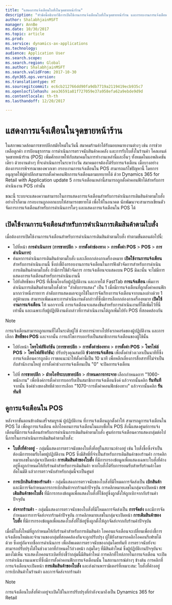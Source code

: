 ```yaml
---
title: "แสดงการแจ้งเตือนใบสั่งในจุดขายหน้าร้าน"
description: "หัวข้อนี้อธิบายวิธีการเปิดใช้งานการแจ้งเตือนใบสั่งในจุดขายหน้าร้าน และกรอบงานการแจ้งเตือน ซึ่งสามารถขยายไปยังดำเนินงานอื่นได้"
author: ShalabhjainMSFT
manager: AnnBe
ms.date: 10/30/2017
ms.topic: article
ms.prod: 
ms.service: dynamics-ax-applications
ms.technology: 
audience: Application User
ms.search.scope: 
ms.search.region: Global
ms.author: ShalabhjainMSFT
ms.search.validFrom: 2017-10-30
ms.dyn365.ops.version: 
ms.translationtype: HT
ms.sourcegitcommit: ec6cb212766dd90fa9db7719a2119419ecb935c7
ms.openlocfilehash: aea36591a81f727059e37a958efa62a9ebde9d9d
ms.contentlocale: th-th
ms.lasthandoff: 12/20/2017

---
```


# <a name="display-notifications-in-point-of-sale"></a>แสดงการแจ้งเตือนในจุดขายหน้าร้าน

ในสภาพแวดล้อมการขายปลีกสมัยใหม่ในวันนี้ สมาคมร้านค้าได้รับมอบหมายงานต่างๆ เช่น การช่วยเหลือลูกค้า การป้อนธุรกรรม การดำเนินการตรวจนับสินค้าคงคลัง และการรับใบสั่งในร้านค้า ไคลเอนต์จุดขายหน้าร้าน (POS) เพิ่มศักยภาพให้กับสมาคมในการทำงานเหล่านี้และอื่นๆ ทั้งหมดในแอพลิเคชันเดียว ด้วยงานต่างๆ ที่จะดำเนินการในระหว่างวัน สมาคมอาจต้องได้รับการแจ้งเตือน เมื่อบางอย่างต้องการการพิจารณาของพวกเขา กรอบงานการแจ้งเตือนใน POS สามารถแก้ไขปัญหานี้ โดยการอนุญาตให้ผู้ค้าปลีกสามารถตั้งค่าคอนฟิกการแจ้งเตือนตามบทบาทได้ ด้วย Dynamics 365 for Retail with Application update 5 การแจ้งเตือนเหล่านี้สามารถถูกตั้งค่าคอนฟิกได้สำหรับการดำเนินงาน POS เท่านั้น

ขณะนี้ ระบบจะแสดงความสามารถในการแสดงการแจ้งเตือนสำหรับการดำเนินการเติมสินค้าตามใบสั่ง อย่างไรก็ตาม กรอบงานถูกออกแบบให้สามารถขยายได้ เพื่อให้ในอนาคต นักพัฒนาจะสามารถเขียนตัวจัดการการแจ้งเตือนสำหรับการดำเนินการใดๆ และแสดงการแจ้งเตือนใน POS ได้  

## <a name="enable-notifications-for-order-fulfillment-operations"></a>เปิดใช้งานการแจ้งเตือนสำหรับการดำเนินการเติมสินค้าตามใบสั่ง

เมื่อต้องการเปิดใช้งานการแจ้งเตือนสำหรับการดำเนินการเติมสินค้าตามใบสั่ง ทำตามขั้นตอนต่อไปนี้:

 - ไปที่หน้า **การดำเนินการ** (**การขายปลีก** > **การตั้งค่าช่องทาง** > **การตั้งค่า POS** > **POS** > **การดำเนินการ**)
 - ค้นหาการดำเนินการเติมสินค้าตามใบสั่ง และเลือกกล่องกาเครื่องหมาย **เปิดใช้งานการแจ้งเตือน** สำหรับการดำเนินงานนี้ ซึ่งบ่งชี้ถึงกรอบงานการแจ้งเตือนในการฟังตัวจัดการสำหรับการดำเนินการเติมสินค้าตามใบสั่ง ถ้ามีการใช้ตัวจัดการ การแจ้งเตือนจะแสดงบน POS มิฉะนั้น จะไม่มีการแสดงการแจ้งเตือนสำหรับการดำเนินงานนี้
- ไปยังสิทธิ์ของ POS ที่เชื่อมโยงกับผู้ปฏิบัติงาน และภายใต้ FastTab **การแจ้งเตือน** เพิ่มการดำเนินการเติมสินค้าตามใบสั่งด้วย "ลำดับการแสดง" เป็น 1 เมื่อมีการแจ้งเตือนที่ถูกตั้งค่าคอนฟิกมากกว่าหนึ่งรายการ ลำดับการแสดงผลจะถูกใช้ในการจัดเรียงการแจ้งเตือนจากบนลงล่างด้วย 1 อยู่ด้านบน สามารถเพิ่มเฉพาะการดำเนินงานดังกล่าวที่ซึ่งมีการเลือกกล่องกาเครื่องหมาย **เปิดใช้งานการแจ้งเตือน** ให้ นอกจากนี้ การแจ้งเตือนจะแสดงขึ้นสำหรับการดำเนินงานที่ได้เพิ่มไว้ที่นี่เท่านั้น และเฉพาะกับผู้ปฏิบัติงานดังกล่าวที่การดำเนินงานได้ถูกเพิ่มไปยัง POS ที่สอดคล้องกัน 

> [!NOTE]
> การแจ้งเตือนสามารถถูกแทนที่ได้ในระดับผู้ใช้ ด้วยการนำทางไปยังเรกคอร์ดของผู้ปฏิบัติงาน และการเลือก **สิทธิ์ของ POS** และจากนั้น การแก้ไขการบอกรับเป็นสมาชิกการแจ้งเตือนของผู้ใช้นั้น

 - ไปยังหน้า **โพรไฟล์ฟังก์ชัน** (**การขายปลีก** > **การตั้งค่าช่องทาง** > **การตั้งค่า POS** > **โพรไฟล์ POS** > **โพรไฟล์ฟังก์ชัน**) ปรับปรุงคุณสมบัติ **ช่วงการแจ้งเตือน** เพื่อตั้งค่าช่วงเวลาเป็นนาทีที่ซึ่งการแจ้งเตือนควรถูกดึง เราขอแนะนำให้ตั้งค่านี้เป็น 10 นาที เพื่อหลีกเลี่ยงการสื่อสารที่ไม่จำเป็นกับสำนักงานใหญ่ การตั้งค่าช่วงการแจ้งเตือนเป็น "0" จะปิดการแจ้งเตือน  

 - ไปที่ **การขายปลีก** > **ฝ่ายไอทีระบบขายปลีก** > **กำหนดการกระจาย** เลือกกำหนดการ "1060-พนักงาน" เพื่อซิงค์การตั้งค่าการบอกรับเป็นสมาชิกการแจ้งเตือนซิงค์ แล้วจากนั้นคลิก **รันทันที** จากนั้น ซิงค์ช่วงของสิทธิ์ด้วยการเลือก "1070-การตั้งค่าคอนฟิกช่องทาง" แล้วจากนั้นคลิก **รันทันที** 

## <a name="view-notifications-in-pos"></a>ดูการแจ้งเตือนใน POS

หลังจากขั้นตอนข้างต้นเสร็จสมบูรณ์ ผู้ปฏิบัติงาน ที่การแจ้งเตือนถูกตั้งค่าให้ สามารถดูการแจ้งเตือนใน POS ได้ เพื่อดูการแจ้งเตือน คลิกไอคอนการแจ้งเตือนในแถบชื่อใน POS สิ่งนี้แสดงศูนย์การแจ้งเตือนที่มีการแจ้งเตือนสำหรับการดำเนินการเติมสินค้าตามใบสั่ง ศูนย์การแจ้งเตือนควรแสดงกลุ่มต่อไปนี้ภายในการดำเนินการเติมสินค้าตามใบสั่ง: 

- **ใบสั่งที่ค้างอยู่** - กลุ่มนี้แสดงการตรวจนับของใบสั่งที่อยู่ในสถานะค้างอยู่ เช่น ใบสั่งซื้อซึ่งจำเป็นต้องมีการยอมรับโดยผู้ปฏิบัติงาน POS ซึ่งมีสิทธิ์ที่จำเป็นสำหรับการเติมสินค้าของร้านค้า การคลิกหมายเลขในกลุ่มจะเปิดหน้า **การเติมสินค้าของใบสั่ง** ที่มีการกรองข้อมูลเพื่อแสดงเฉพาะใบสั่งที่ค้างอยู่ซึ่งถูกกำหนดให้กับร้านค้าสำหรับการเติมสินค้า หากใบสั่งได้รับการยอมรับสำหรับร้านค้าโดยอัตโนมัติ แล้วการตรวจนับสำหรับกลุ่มนี้จะเป็นศูนย์

- **การเบิกสินค้าของร้านค้า** - กลุ่มนี้แสดงการตรวจนับของใบสั่งที่มีโหมดการจัดส่งเป็น **เบิกสินค้า** และมีการจัดกำหนดการการเบิกสินค้าจากร้านค้าปัจจุบัน การคลิกหมายเลขในกลุ่มจะเปิดหน้า **การเติมสินค้าของใบสั่ง** ที่มีการกรองข้อมูลเพื่อแสดงใบสั่งที่ใช้อยู่ซึ่งถูกตั้งให้ถูกเบิกจากกับร้านค้าปัจจุบัน

- **ส่งจากร้านค้า** - กลุ่มนี้แสดงการตรวจนับของใบสั่งที่มีโหมดการจัดส่งเป็น **การจัดส่ง** และมีการจัดกำหนดการการจัดส่งจากร้านค้าปัจจุบัน การคลิกหมายเลขในกลุ่มจะเปิดหน้า **การเติมสินค้าของใบสั่ง** ที่มีการกรองข้อมูลเพื่อแสดงใบสั่งที่ใช้อยู่ซึ่งถูกตั้งให้ถูกจัดส่งจากกับร้านค้าปัจจุบัน

เมื่อมีใบสั่งใหม่ที่ถูกกำหนดให้กับร้านค้าสำหรับการเติมสินค้า ไอคอนแจ้งเตือนจะเปลี่ยนเพื่อบ่งชี้การแจ้งเตือนใหม่และจำนวนของกลุ่มที่สอดคล้องกันจะถูกปรับปรุง ผู้ใช้ยังสามารถคลิกไอคอนรีเฟรชได้ด้วย ซึ่งอยู่ถัดจากชื่อการดำเนินการ เพื่ออัพเดตการตรวจนับของกลุ่มโดยทันที การตรวจนับยังจะสามารถปรับปรุงได้ในช่วงเวลาที่กำหนดไว้ล่วงหน้า กลุ่มใดๆ ที่มีสินค้าใหม่ ซึ่งผู้ปฏิบัติงานปัจจุบันจะมองไม่เห็น จะแสดงไอคอนระเบิดที่บ่งชี้ว่ากลุ่มนี้มีสินค้าใหม่ การคลิกที่ไทล์ภายในการแจ้งเตือน จะเปิดการดำเนินงานเฉพาะที่ซึ่งมีการตั้งค่าคอนฟิกการแจ้งเตือนนั้น ในสถานการณ์ต่างๆ ข้างต้น การคลิกที่การแจ้งเตือนจะเปิดหน้า **การเติมสินค้าของใบสั่ง** และส่งผ่านพารามิเตอร์ที่เหมาะสม: ใบสั่งที่ค้างอยู่ การเบิกสินค้าในร้านค้า และการจัดส่งจากร้านค้า 

> [!NOTE]
> การแจ้งเตือนใบสั่งที่ค้างอยู่จะเปิดใช้ในการปรับปรุงที่กำลังจะมาถึงเป็น Dynamics 365 for Retail 


